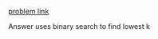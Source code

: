 [problem link](https://leetcode.com/problems/koko-eating-bananas/description/)

Answer uses binary search to find lowest k

